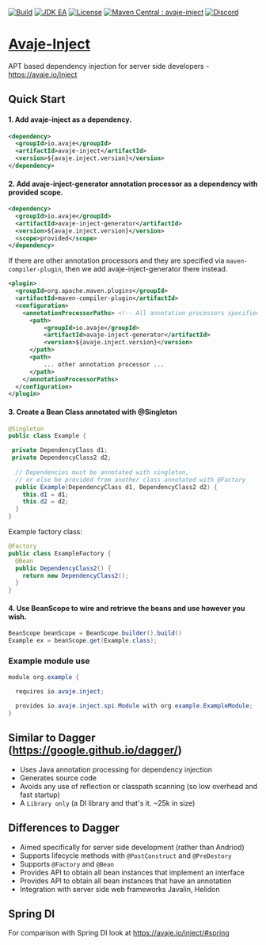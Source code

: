 [![Build](https://github.com/avaje/avaje-inject/actions/workflows/build.yml/badge.svg)](https://github.com/avaje/avaje-inject/actions/workflows/build.yml)
[![JDK EA](https://github.com/avaje/avaje-inject/actions/workflows/jdk-ea.yml/badge.svg)](https://github.com/avaje/avaje-inject/actions/workflows/jdk-ea.yml)
[![License](https://img.shields.io/badge/License-Apache%202.0-blue.svg)](https://github.com/avaje/avaje-inject/blob/master/LICENSE)
[![Maven Central : avaje-inject](https://maven-badges.herokuapp.com/maven-central/io.avaje/avaje-inject/badge.svg)](https://maven-badges.herokuapp.com/maven-central/io.avaje/avaje-inject)
[![Discord](https://img.shields.io/discord/1074074312421683250?color=%237289da&label=discord)](https://discord.gg/Qcqf9R27BR)

# [Avaje-Inject](https://avaje.io/inject)
APT based dependency injection for server side developers - https://avaje.io/inject
## Quick Start
#### 1. Add avaje-inject as a dependency.
```xml
<dependency>
  <groupId>io.avaje</groupId>
  <artifactId>avaje-inject</artifactId>
  <version>${avaje.inject.version}</version>
</dependency>
```
#### 2. Add avaje-inject-generator annotation processor as a dependency with provided scope.
```xml
<dependency>
  <groupId>io.avaje</groupId>
  <artifactId>avaje-inject-generator</artifactId>
  <version>${avaje.inject.version}</version>
  <scope>provided</scope>
</dependency>
```
If there are other annotation processors and they are specified via `maven-compiler-plugin`, then we add avaje-inject-generator there instead.
```xml
<plugin>
  <groupId>org.apache.maven.plugins</groupId>
  <artifactId>maven-compiler-plugin</artifactId>
  <configuration>
    <annotationProcessorPaths> <!-- All annotation processors specified here -->
      <path>
          <groupId>io.avaje</groupId>
          <artifactId>avaje-inject-generator</artifactId>
          <version>${avaje.inject.version}</version>
      </path>
      <path>
          ... other annotation processor ...
      </path>
    </annotationProcessorPaths>
  </configuration>
</plugin>
```
#### 3. Create a Bean Class annotated with @Singleton
```java
@Singleton
public class Example {

 private DependencyClass d1;
 private DependencyClass2 d2;
  
  // Dependencies must be annotated with singleton,
  // or else be provided from another class annotated with @Factory
  public Example(DependencyClass d1, DependencyClass2 d2) {
    this.d1 = d1;
    this.d2 = d2;
  }
}
```
Example factory class:
```java
@Factory
public class ExampleFactory {
  @Bean
  public DependencyClass2() {
    return new DependencyClass2();
  }
}
```

#### 4. Use BeanScope to wire and retrieve the beans and use however you wish.
```java
BeanScope beanScope = BeanScope.builder().build()
Example ex = beanScope.get(Example.class);
```

### Example module use
```java
module org.example {

  requires io.avaje.inject;

  provides io.avaje.inject.spi.Module with org.example.ExampleModule;
}
```

## Similar to Dagger (https://google.github.io/dagger/)

- Uses Java annotation processing for dependency injection
- Generates source code
- Avoids any use of reflection or classpath scanning (so low overhead and fast startup)
- A `Library only` (a DI library and that's it. ~25k in size)


## Differences to Dagger

- Aimed specifically for server side development (rather than Andriod)
- Supports lifecycle methods with `@PostConstruct` and `@PreDestory`
- Supports `@Factory` and `@Bean`
- Provides API to obtain all bean instances that implement an interface
- Provides API to obtain all bean instances that have an annotation
- Integration with server side web frameworks Javalin, Helidon

## Spring DI

For comparison with Spring DI look at https://avaje.io/inject/#spring
